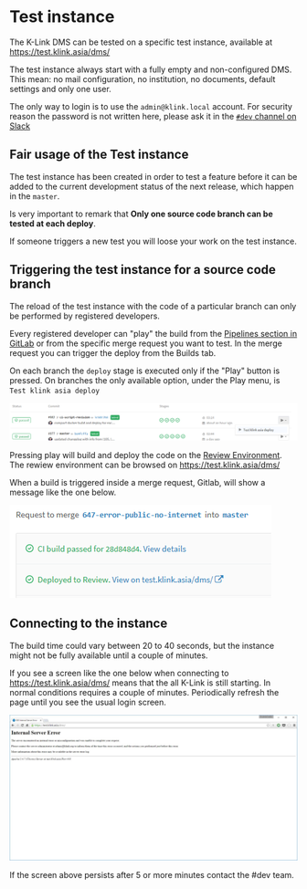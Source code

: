 # Test instance

The K-Link DMS can be tested on a specific test instance, available at https://test.klink.asia/dms/

The test instance always start with a fully empty and non-configured DMS. 
This mean: no mail configuration, no institution, no documents, default settings and only one user.

The only way to login is to use the `admin@klink.local` account. 
For security reason the password is not written here, please ask it in 
the [`#dev` channel on Slack](https://k-link.slack.com)

## Fair usage of the Test instance

The test instance has been created in order to test a feature before it can be added to the current 
development status of the next release, which happen in the `master`. 

Is very important to remark that **Only one source code branch can be tested at each deploy**. 

If someone triggers a new test you will loose your work on the test instance.


## Triggering the test instance for a source code branch

The reload of the test instance with the code of a particular branch can only be performed 
by registered developers.

Every registered developer can "play" the build from the [Pipelines section in GitLab](https://git.klink.asia/klinkdms/dms/pipelines) 
or from the specific merge request you want to test. In the merge request you can trigger the 
deploy from the Builds tab.

On each branch the `deploy` stage is executed only if the "Play" button is pressed. On branches the only 
available option, under the Play menu, is `Test klink asia deploy` 

[![](./img/play-test-build.PNG)](./img/play-test-build.PNG)

Pressing play will build and deploy the code on the [Review Environment](https://git.klink.asia/klinkdms/dms/environments). 
The rewiew environment can be browsed on https://test.klink.asia/dms/

When a build is triggered inside a merge request, Gitlab, will show a message like the one below. 

[![](./img/test-merge-request-message.PNG)](./img/test-merge-request-message.PNG)


## Connecting to the instance

The build time could vary between 20 to 40 seconds, but the instance might not be fully available until a couple of minutes.

If you see a screen like the one below when connecting to https://test.klink.asia/dms/ means that the all K-Link is still starting. In normal conditions requires a couple of minutes. Periodically refresh the page until you see the usual login screen.

[![](./img/test-instance-starting.JPG)](./img/test-instance-starting.JPG)

If the screen above persists after 5 or more minutes contact the #dev team.
